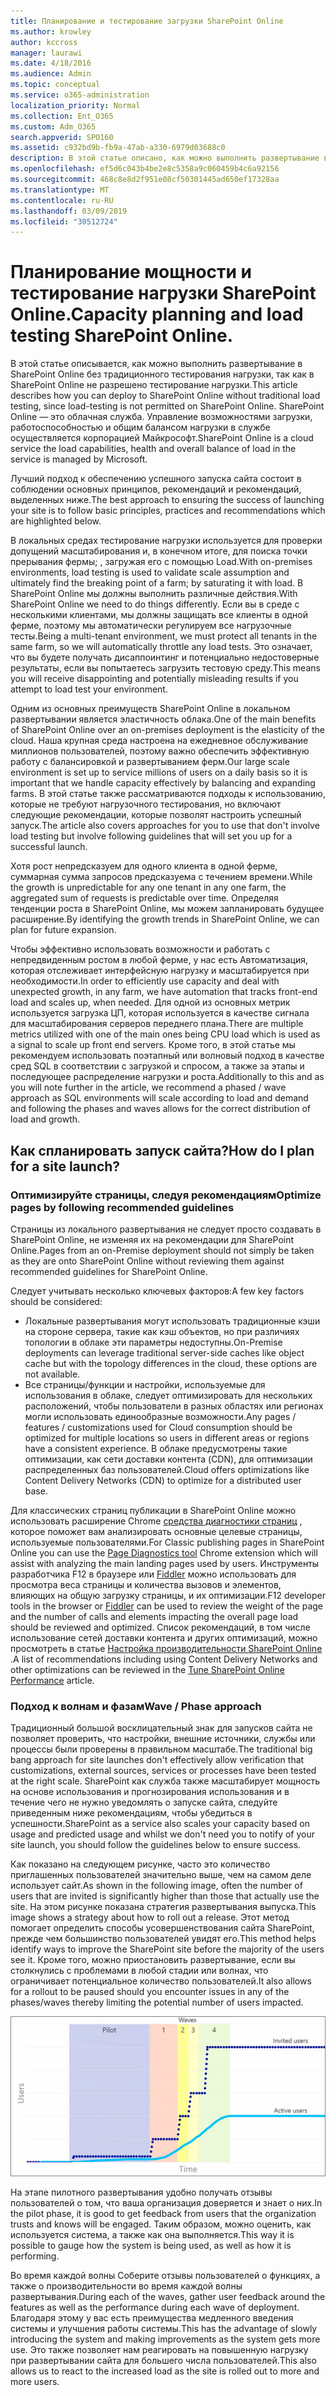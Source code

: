 ```yaml
---
title: Планирование и тестирование загрузки SharePoint Online
ms.author: krowley
author: kccross
manager: laurawi
ms.date: 4/18/2016
ms.audience: Admin
ms.topic: conceptual
ms.service: o365-administration
localization_priority: Normal
ms.collection: Ent_O365
ms.custom: Adm_O365
search.appverid: SPO160
ms.assetid: c932bd9b-fb9a-47ab-a330-6979d03688c0
description: В этой статье описано, как можно выполнить развертывание в SharePoint Online без проведения традиционных нагрузочного тестирования, так как оно не разрешено.
ms.openlocfilehash: ef5d6c043b4be2e8c5358a9c060459b4c6a92156
ms.sourcegitcommit: 468c8e8d2f951e08cf50301445ad650ef17328aa
ms.translationtype: MT
ms.contentlocale: ru-RU
ms.lasthandoff: 03/09/2019
ms.locfileid: "30512724"
---
```

# <a name="capacity-planning-and-load-testing-sharepoint-online"></a><span data-ttu-id="fc588-103">Планирование мощности и тестирование нагрузки SharePoint Online.</span><span class="sxs-lookup"><span data-stu-id="fc588-103">Capacity planning and load testing SharePoint Online.</span></span>

<span data-ttu-id="fc588-104">В этой статье описывается, как можно выполнить развертывание в SharePoint Online без традиционного тестирования нагрузки, так как в SharePoint Online не разрешено тестирование нагрузки.</span><span class="sxs-lookup"><span data-stu-id="fc588-104">This article describes how you can deploy to SharePoint Online without traditional load testing, since load-testing is not permitted on SharePoint Online.</span></span> <span data-ttu-id="fc588-105">SharePoint Online — это облачная служба. Управление возможностями загрузки, работоспособностью и общим балансом нагрузки в службе осуществляется корпорацией Майкрософт.</span><span class="sxs-lookup"><span data-stu-id="fc588-105">SharePoint Online is a cloud service the load capabilities, health and overall balance of load in the service is managed by Microsoft.</span></span>
  
<span data-ttu-id="fc588-106">Лучший подход к обеспечению успешного запуска сайта состоит в соблюдении основных принципов, рекомендаций и рекомендаций, выделенных ниже.</span><span class="sxs-lookup"><span data-stu-id="fc588-106">The best approach to ensuring the success of launching your site is to follow basic principles, practices and recommendations which are highlighted below.</span></span>
  
<span data-ttu-id="fc588-107">В локальных средах тестирование нагрузки используется для проверки допущений масштабирования и, в конечном итоге, для поиска точки прерывания фермы; , загружая его с помощью Load.</span><span class="sxs-lookup"><span data-stu-id="fc588-107">With on-premises environments, load testing is used to validate scale assumption and ultimately find the breaking point of a farm; by saturating it with load.</span></span> <span data-ttu-id="fc588-108">В SharePoint Online мы должны выполнить различные действия.</span><span class="sxs-lookup"><span data-stu-id="fc588-108">With SharePoint Online we need to do things differently.</span></span> <span data-ttu-id="fc588-109">Если вы в среде с несколькими клиентами, мы должны защищать все клиенты в одной ферме, поэтому мы автоматически регулируем все нагрузочные тесты.</span><span class="sxs-lookup"><span data-stu-id="fc588-109">Being a multi-tenant environment, we must protect all tenants in the same farm, so we will automatically throttle any load tests.</span></span> <span data-ttu-id="fc588-110">Это означает, что вы будете получать дисаппоинтинг и потенциально недостоверные результаты, если вы попытаетесь загрузить тестовую среду.</span><span class="sxs-lookup"><span data-stu-id="fc588-110">This means you will receive disappointing and potentially misleading results if you attempt to load test your environment.</span></span>
  
<span data-ttu-id="fc588-111">Одним из основных преимуществ SharePoint Online в локальном развертывании является эластичность облака.</span><span class="sxs-lookup"><span data-stu-id="fc588-111">One of the main benefits of SharePoint Online over an on-premises deployment is the elasticity of the cloud.</span></span> <span data-ttu-id="fc588-112">Наша крупная среда настроена на ежедневное обслуживание миллионов пользователей, поэтому важно обеспечить эффективную работу с балансировкой и развертыванием ферм.</span><span class="sxs-lookup"><span data-stu-id="fc588-112">Our large scale environment is set up to service millions of users on a daily basis so it is important that we handle capacity effectively by balancing and expanding farms.</span></span> <span data-ttu-id="fc588-113">В этой статье также рассматриваются подходы к использованию, которые не требуют нагрузочного тестирования, но включают следующие рекомендации, которые позволят настроить успешный запуск.</span><span class="sxs-lookup"><span data-stu-id="fc588-113">The article also covers approaches for you to use that don't involve load testing but involve following guidelines that will set you up for a successful launch.</span></span> 
  
<span data-ttu-id="fc588-114">Хотя рост непредсказуем для одного клиента в одной ферме, суммарная сумма запросов предсказуема с течением времени.</span><span class="sxs-lookup"><span data-stu-id="fc588-114">While the growth is unpredictable for any one tenant in any one farm, the aggregated sum of requests is predictable over time.</span></span> <span data-ttu-id="fc588-115">Определяя тенденции роста в SharePoint Online, мы можем запланировать будущее расширение.</span><span class="sxs-lookup"><span data-stu-id="fc588-115">By identifying the growth trends in SharePoint Online, we can plan for future expansion.</span></span>
  
<span data-ttu-id="fc588-116">Чтобы эффективно использовать возможности и работать с непредвиденным ростом в любой ферме, у нас есть Автоматизация, которая отслеживает интерфейсную нагрузку и масштабируется при необходимости.</span><span class="sxs-lookup"><span data-stu-id="fc588-116">In order to efficiently use capacity and deal with unexpected growth, in any farm, we have automation that tracks front-end load and scales up, when needed.</span></span> <span data-ttu-id="fc588-117">Для одной из основных метрик используется загрузка ЦП, которая используется в качестве сигнала для масштабирования серверов переднего плана.</span><span class="sxs-lookup"><span data-stu-id="fc588-117">There are multiple metrics utilized with one of the main ones being CPU load which is used as a signal to scale up front end servers.</span></span> <span data-ttu-id="fc588-118">Кроме того, в этой статье мы рекомендуем использовать поэтапный или волновый подход в качестве сред SQL в соответствии с загрузкой и спросом, а также за этапы и последующее распределение нагрузки и роста.</span><span class="sxs-lookup"><span data-stu-id="fc588-118">Additionally to this and as you will note further in the article, we recommend a phased / wave approach as SQL environments will scale according to load and demand and following the phases and waves allows for the correct distribution of load and growth.</span></span> 
  
## <a name="how-do-i-plan-for-a-site-launch"></a><span data-ttu-id="fc588-119">Как спланировать запуск сайта?</span><span class="sxs-lookup"><span data-stu-id="fc588-119">How do I plan for a site launch?</span></span>

### <a name="optimize-pages-by-following-recommended-guidelines"></a><span data-ttu-id="fc588-120">Оптимизируйте страницы, следуя рекомендациям</span><span class="sxs-lookup"><span data-stu-id="fc588-120">Optimize pages by following recommended guidelines</span></span>
<span data-ttu-id="fc588-121">Страницы из локального развертывания не следует просто создавать в SharePoint Online, не изменяя их на рекомендации для SharePoint Online.</span><span class="sxs-lookup"><span data-stu-id="fc588-121">Pages from an on-Premise deployment should not simply be taken as they are onto SharePoint Online without reviewing them against recommended guidelines for SharePoint Online.</span></span>

<span data-ttu-id="fc588-122">Следует учитывать несколько ключевых факторов:</span><span class="sxs-lookup"><span data-stu-id="fc588-122">A few key factors should be considered:</span></span>
- <span data-ttu-id="fc588-123">Локальные развертывания могут использовать традиционные кэши на стороне сервера, такие как кэш объектов, но при различиях топологии в облаке эти параметры недоступны.</span><span class="sxs-lookup"><span data-stu-id="fc588-123">On-Premise deployments can leverage traditional server-side caches like object cache but with the topology differences in the cloud, these options are not available.</span></span>
- <span data-ttu-id="fc588-124">Все страницы/функции и настройки, используемые для использования в облаке, следует оптимизировать для нескольких расположений, чтобы пользователи в разных областях или регионах могли использовать единообразные возможности.</span><span class="sxs-lookup"><span data-stu-id="fc588-124">Any pages / features / customizations used for Cloud consumption should be optimized for multiple locations so users in different areas or regions have a consistent experience.</span></span> <span data-ttu-id="fc588-125">В облаке предусмотрены такие оптимизации, как сети доставки контента (CDN), для оптимизации распределенных баз пользователей.</span><span class="sxs-lookup"><span data-stu-id="fc588-125">Cloud offers optimizations like Content Delivery Networks (CDN) to optimize for a distributed user base.</span></span>

<span data-ttu-id="fc588-126">Для классических страниц публикации в SharePoint Online можно использовать расширение Chrome [средства диагностики страниц](https://aka.ms/perftool) , которое поможет вам анализировать основные целевые страницы, используемые пользователями.</span><span class="sxs-lookup"><span data-stu-id="fc588-126">For Classic publishing pages in SharePoint Online you can use the [Page Diagnostics tool](https://aka.ms/perftool) Chrome extension which will assist with analyzing the main landing pages used by users.</span></span>
<span data-ttu-id="fc588-127">Инструменты разработчика F12 в браузере или [Fiddler](https://www.telerik.com/download/fiddler) можно использовать для просмотра веса страницы и количества вызовов и элементов, влияющих на общую загрузку страницы, и их оптимизации.</span><span class="sxs-lookup"><span data-stu-id="fc588-127">F12 developer tools in the browser or [Fiddler](https://www.telerik.com/download/fiddler) can be used to review the weight of the page and the number of calls and elements impacting the overall page load should be reviewed and optimized.</span></span> <span data-ttu-id="fc588-128">Список рекомендаций, в том числе использование сетей доставки контента и других оптимизаций, можно просмотреть в статье [Настройка производительности SharePoint Online](https://aka.ms/spoperformance) .</span><span class="sxs-lookup"><span data-stu-id="fc588-128">A list of recommendations including using Content Delivery Networks and other optimizations can be reviewed in the [Tune SharePoint Online Performance](https://aka.ms/spoperformance) article.</span></span>

### <a name="wave--phase-approach"></a><span data-ttu-id="fc588-129">Подход к волнам и фазам</span><span class="sxs-lookup"><span data-stu-id="fc588-129">Wave / Phase approach</span></span>
<span data-ttu-id="fc588-130">Традиционный большой восклицательный знак для запусков сайта не позволяет проверить, что настройки, внешние источники, службы или процессы были проверены в правильном масштабе.</span><span class="sxs-lookup"><span data-stu-id="fc588-130">The traditional big bang approach for site launches don't effectively allow verification that customizations, external sources, services or processes have been tested at the right scale.</span></span> <span data-ttu-id="fc588-131">SharePoint как служба также масштабирует мощность на основе использования и прогнозирования использования и в течение чего не нужно уведомлять о запуске сайта, следуйте приведенным ниже рекомендациям, чтобы убедиться в успешности.</span><span class="sxs-lookup"><span data-stu-id="fc588-131">SharePoint as a service also scales your capacity based on usage and predicted usage and whilst we don't need you to notify of your site launch, you should follow the guidelines below to ensure success.</span></span>
  
<span data-ttu-id="fc588-132">Как показано на следующем рисунке, часто это количество приглашенных пользователей значительно выше, чем на самом деле использует сайт.</span><span class="sxs-lookup"><span data-stu-id="fc588-132">As shown in the following image, often the number of users that are invited is significantly higher than those that actually use the site.</span></span> <span data-ttu-id="fc588-133">На этом рисунке показана стратегия развертывания выпуска.</span><span class="sxs-lookup"><span data-stu-id="fc588-133">This image shows a strategy about how to roll out a release.</span></span> <span data-ttu-id="fc588-134">Этот метод помогает определить способы усовершенствования сайта SharePoint, прежде чем большинство пользователей увидят его.</span><span class="sxs-lookup"><span data-stu-id="fc588-134">This method helps identify ways to improve the SharePoint site before the majority of the users see it.</span></span> <span data-ttu-id="fc588-135">Кроме того, можно приостановить развертывание, если вы столкнулись с проблемами в любой стадии или волнах, что ограничивает потенциальное количество пользователей.</span><span class="sxs-lookup"><span data-stu-id="fc588-135">It also allows for a rollout to be paused should you encounter issues in any of the phases/waves thereby limiting the potential number of users impacted.</span></span>
  
![Диаграмма, показывающая приглашенных и активных пользователей](media/0bc14a20-9420-4986-b9b9-fbcd2c6e0fb9.png)
  
<span data-ttu-id="fc588-137">На этапе пилотного развертывания удобно получать отзывы пользователей о том, что ваша организация доверяется и знает о них.</span><span class="sxs-lookup"><span data-stu-id="fc588-137">In the pilot phase, it is good to get feedback from users that the organization trusts and knows will be engaged.</span></span> <span data-ttu-id="fc588-138">Таким образом, можно оценить, как используется система, а также как она выполняется.</span><span class="sxs-lookup"><span data-stu-id="fc588-138">This way it is possible to gauge how the system is being used, as well as how it is performing.</span></span>
  
<span data-ttu-id="fc588-139">Во время каждой волны Соберите отзывы пользователей о функциях, а также о производительности во время каждой волны развертывания.</span><span class="sxs-lookup"><span data-stu-id="fc588-139">During each of the waves, gather user feedback around the features as well as the performance during each wave of deployment.</span></span> <span data-ttu-id="fc588-140">Благодаря этому у вас есть преимущества медленного введения системы и улучшения работы системы.</span><span class="sxs-lookup"><span data-stu-id="fc588-140">This has the advantage of slowly introducing the system and making improvements as the system gets more use.</span></span> <span data-ttu-id="fc588-141">Это также позволяет нам реагировать на повышенную нагрузку при развертывании сайта для большего числа пользователей.</span><span class="sxs-lookup"><span data-stu-id="fc588-141">This also allows us to react to the increased load as the site is rolled out to more and more users.</span></span>
